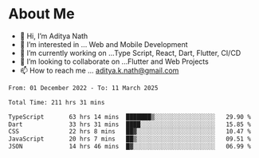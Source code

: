 # About Me

- 👋 Hi, I’m Aditya Nath
- 👀 I’m interested in ... Web and Mobile Development
- 🌱 I’m currently working on ...Type Script, React, Dart, Flutter, CI/CD
- 💞️ I’m looking to collaborate on ...Flutter and Web Projects
- 📫 How to reach me ... aditya.k.nath@gmail.com

<!--START_SECTION:waka-->

```txt
From: 01 December 2022 - To: 11 March 2025

Total Time: 211 hrs 31 mins

TypeScript       63 hrs 14 mins  ███████▒░░░░░░░░░░░░░░░░░   29.90 %
Dart             33 hrs 31 mins  ████░░░░░░░░░░░░░░░░░░░░░   15.85 %
CSS              22 hrs 8 mins   ██▓░░░░░░░░░░░░░░░░░░░░░░   10.47 %
JavaScript       20 hrs 7 mins   ██▒░░░░░░░░░░░░░░░░░░░░░░   09.51 %
JSON             14 hrs 46 mins  █▓░░░░░░░░░░░░░░░░░░░░░░░   06.99 %
```

<!--END_SECTION:waka-->

<!---
kronosking007/kronosking007 is a ✨ special ✨ repository because its `README.md` (this file) appears on your GitHub profile.
You can click the Preview link to take a look at your changes.
--->
